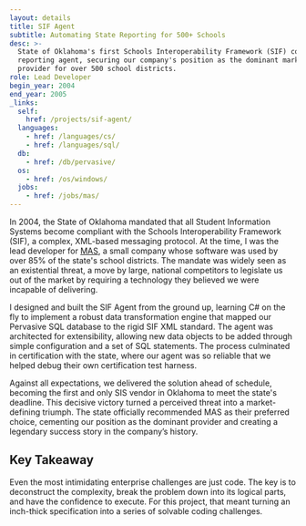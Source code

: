 ```yaml
---
layout: details
title: SIF Agent
subtitle: Automating State Reporting for 500+ Schools
desc: >-
  State of Oklahoma's first Schools Interoperability Framework (SIF) compliant
  reporting agent, securing our company's position as the dominant market
  provider for over 500 school districts.
role: Lead Developer
begin_year: 2004
end_year: 2005
_links:
  self:
    href: /projects/sif-agent/
  languages:
    - href: /languages/cs/
    - href: /languages/sql/
  db:
    - href: /db/pervasive/
  os:
    - href: /os/windows/
  jobs:
    - href: /jobs/mas/
---
```


In 2004, the State of Oklahoma mandated that all Student Information Systems become compliant with the Schools Interoperability Framework (SIF), a complex, XML-based messaging protocol. At the time, I was the lead developer for [MAS](/jobs/mas/), a small company whose software was used by over 85% of the state's school districts. The mandate was widely seen as an existential threat, a move by large, national competitors to legislate us out of the market by requiring a technology they believed we were incapable of delivering.

I designed and built the SIF Agent from the ground up, learning C# on the fly to implement a robust data transformation engine that mapped our Pervasive SQL database to the rigid SIF XML standard. The agent was architected for extensibility, allowing new data objects to be added through simple configuration and a set of SQL statements. The process culminated in certification with the state, where our agent was so reliable that we helped debug their own certification test harness.

Against all expectations, we delivered the solution ahead of schedule, becoming the first and only SIS vendor in Oklahoma to meet the state's deadline. This decisive victory turned a perceived threat into a market-defining triumph. The state officially recommended MAS as their preferred choice, cementing our position as the dominant provider and creating a legendary success story in the company’s history.

## Key Takeaway

Even the most intimidating enterprise challenges are just code. The key is to deconstruct the complexity, break the problem down into its logical parts, and have the confidence to execute. For this project, that meant turning an inch-thick specification into a series of solvable coding challenges.
